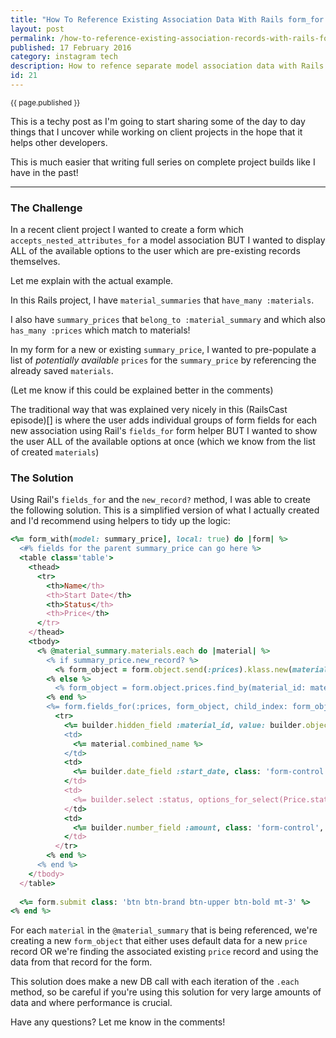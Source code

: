 ```yaml
---
title: "How To Reference Existing Association Data With Rails form_for "
layout: post
permalink: /how-to-reference-existing-association-records-with-rails-form-for/
published: 17 February 2016
category: instagram tech
description: How to refence separate model association data with Rails form_for form method
id: 21
---
```

<sub class='blog-date'>{{ page.published }}</sub>

This is a techy post as I'm going to start sharing some of the day to day things that I uncover while working on client projects in the hope that it helps other developers.

This is much easier that writing full series on complete project builds like I have in the past!

---

### The Challenge

In a recent client project I wanted to create a form which `accepts_nested_attributes_for` a model association BUT I wanted to display ALL of the available options to the user which are pre-existing records themselves.

Let me explain with the actual example.

In this Rails project, I have `material_summaries` that `have_many :materials`.

I also have `summary_prices` that `belong_to :material_summary` and which also `has_many :prices` which match to materials!

In my form for a new or existing `summary_price`, I wanted to pre-populate a list of *potentially available* `prices` for the `summary_price` by referencing the already saved `materials`.

(Let me know if this could be explained better in the comments)

The traditional way that was explained very nicely in this (RailsCast episode)[] is where the user adds individual groups of form fields for each new association using Rail's `fields_for` form helper BUT I wanted to show the user ALL of the available options at once (which we know from the list of created `materials`)

### The Solution

Using Rail's `fields_for` and the `new_record?` method, I was able to create the following solution. This is a simplified version of what I actually created and I'd recommend using helpers to tidy up the logic:

```ruby
<%= form_with(model: summary_price], local: true) do |form| %>
  <#% fields for the parent summary_price can go here %>
  <table class='table'>
    <thead>
      <tr>
        <th>Name</th>
        <th>Start Date</th>
        <th>Status</th>
        <th>Price</th>
      </tr>
    </thead>
    <tbody>
      <% @material_summary.materials.each do |material| %>
        <% if summary_price.new_record? %>
          <% form_object = form.object.send(:prices).klass.new(material_id: material.id, start_date: Date.today.at_beginning_of_month.next_month) %>
        <% else %>
          <% form_object = form.object.prices.find_by(material_id: material.id).present? ? form.object.prices.find_by(material_id: material.id) : form.object.send(:prices).klass.new(material_id: material.id, start_date: Date.today.at_beginning_of_month.next_month) %>
        <% end %>
        <%= form.fields_for(:prices, form_object, child_index: form_object.id.present? ? form_object.id : form_object.object_id) do |builder| %>
          <tr>
            <%= builder.hidden_field :material_id, value: builder.object.material_id %>
            <td>
              <%= material.combined_name %>
            </td>
            <td>
              <%= builder.date_field :start_date, class: 'form-control' %>
            </td>
            <td>
              <%= builder.select :status, options_for_select(Price.statuses.map { |k, _v| [k.humanize.capitalize, k] }), {}, class: 'form-control' %>
            </td>
            <td>
              <%= builder.number_field :amount, class: 'form-control', min: 0, step: 0.01, required: true %>
            </td>
          </tr>
        <% end %>
      <% end %>
    </tbody>
  </table>
  
  <%= form.submit class: 'btn btn-brand btn-upper btn-bold mt-3' %>
<% end %>
```

For each `material` in the `@material_summary` that is being referenced, we're creating a new `form_object` that either uses default data for a new `price` record OR we're finding the associated existing `price` record and using the data from that record for the form.

This solution does make a new DB call with each iteration of the `.each` method, so be careful if you're using this solution for very large amounts of data and where performance is crucial.

Have any questions? Let me know in the comments!
